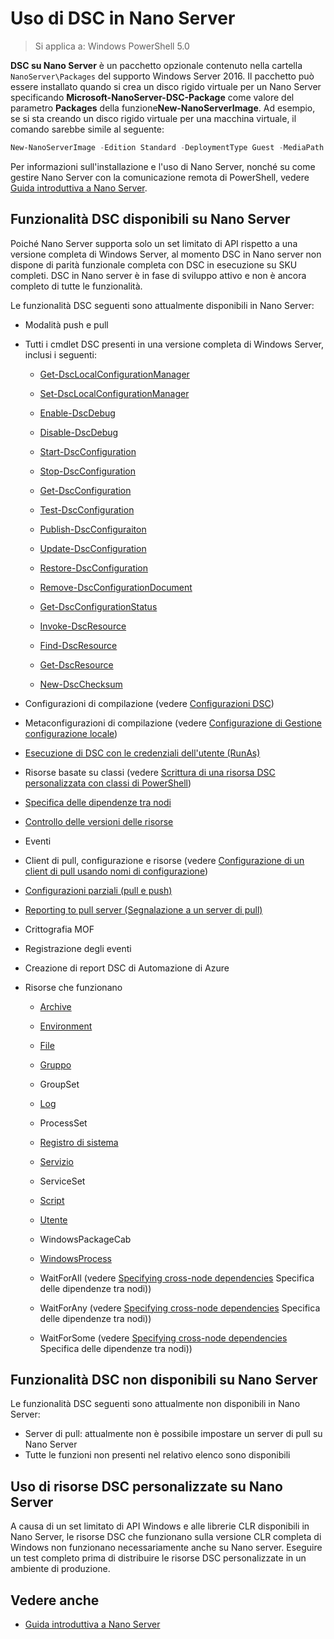 # Uso di DSC in Nano Server

> Si applica a: Windows PowerShell 5.0

**DSC su Nano Server** è un pacchetto opzionale contenuto nella cartella `NanoServer\Packages` del supporto Windows Server 2016. Il pacchetto può essere installato quando si crea un disco rigido virtuale per un Nano Server
specificando **Microsoft-NanoServer-DSC-Package** come valore del parametro **Packages** della funzione**New-NanoServerImage**. Ad esempio, se si sta creando un disco rigido virtuale per una macchina
virtuale, il comando sarebbe simile al seguente:

```powershell
New-NanoServerImage -Edition Standard -DeploymentType Guest -MediaPath f:\ -BasePath .\Base -TargetPath .\Nano1\Nano.vhd -ComputerName Nano1 -Packages Microsoft-NanoServer-DSC-Package
```

Per informazioni sull'installazione e l'uso di Nano Server, nonché su come gestire Nano Server con la comunicazione remota di PowerShell, vedere 
[Guida introduttiva a Nano Server](https://technet.microsoft.com/en-us/library/mt126167.aspx).


## Funzionalità DSC disponibili su Nano Server

 Poiché Nano Server supporta solo un set limitato di API rispetto a una versione completa di Windows Server, al momento DSC in Nano server non dispone di parità funzionale completa con DSC in esecuzione 
 su SKU completi. DSC in Nano server è in fase di sviluppo attivo e non è ancora completo di tutte le funzionalità.
 
 Le funzionalità DSC seguenti sono attualmente disponibili in Nano Server: 


* Modalità push e pull
* Tutti i cmdlet DSC presenti in una versione completa di Windows Server, inclusi i seguenti: 
  * [Get-DscLocalConfigurationManager](https://technet.microsoft.com/en-us/library/dn407378.aspx)
  * [Set-DscLocalConfigurationManager](https://technet.microsoft.com/en-us/library/dn521621.aspx)
        
  * [Enable-DscDebug](https://technet.microsoft.com/en-us/library/mt517870.aspx)
  * [Disable-DscDebug](https://technet.microsoft.com/en-us/library/mt517872.aspx)
        
  * [Start-DscConfiguration](https://technet.microsoft.com/en-us/library/dn521623.aspx)
  * [Stop-DscConfiguration](https://technet.microsoft.com/en-us/library/mt143542.aspx)
  * [Get-DscConfiguration](https://technet.microsoft.com/en-us/library/dn407379.aspx)
  * [Test-DscConfiguration](https://technet.microsoft.com/en-us/library/dn407382.aspx)      
  * [Publish-DscConfiguraiton](https://technet.microsoft.com/en-us/library/mt517875.aspx) 
  * [Update-DscConfiguration](https://technet.microsoft.com/en-us/library/mt143541.aspx)
  * [Restore-DscConfiguration](https://technet.microsoft.com/en-us/library/dn407383.aspx)

  * [Remove-DscConfigurationDocument](https://technet.microsoft.com/en-us/library/mt143544.aspx)
    
  * [Get-DscConfigurationStatus](https://technet.microsoft.com/en-us/library/mt517868.aspx)
        
  * [Invoke-DscResource](https://technet.microsoft.com/en-us/library/mt517869.aspx)
  * [Find-DscResource](https://technet.microsoft.com/en-us/library/mt517874.aspx)
  * [Get-DscResource](https://technet.microsoft.com/en-us/library/dn521625.aspx)

  * [New-DscChecksum](https://technet.microsoft.com/en-us/library/dn521622.aspx)
    
* Configurazioni di compilazione (vedere [Configurazioni DSC](configurations.md))
* Metaconfigurazioni di compilazione (vedere [Configurazione di Gestione configurazione locale](metaConfig.md))
* [Esecuzione di DSC con le credenziali dell'utente (RunAs)](runAsUser.md)
* Risorse basate su classi (vedere [Scrittura di una risorsa DSC personalizzata con classi di PowerShell](authoringResourceClass.md))
* [Specifica delle dipendenze tra nodi](crossNodeDependencies.md) 
* [Controllo delle versioni delle risorse](sxsResource.md)
* Eventi
* Client di pull, configurazione e risorse (vedere [Configurazione di un client di pull usando nomi di configurazione](pullClientConfigNames.md))
* [Configurazioni parziali (pull e push)](partialConfigs.md)
* [Reporting to pull server (Segnalazione a un server di pull)](reportServer.md) 
* Crittografia MOF
* Registrazione degli eventi
* Creazione di report DSC di Automazione di Azure


* Risorse che funzionano
  * [Archive](archiveResource.md)
  * [Environment](environmentResource.md)
  * [File](fileResource.md)
  * [Gruppo](groupResource.md)
  * GroupSet
  * [Log](logResource.md)
  * ProcessSet
  * [Registro di sistema](registryResource.md)
  * [Servizio](serviceResource.md)
  * ServiceSet
  * [Script](scriptResource.md)
  * [Utente](userResource.md)
  * WindowsPackageCab
  * [WindowsProcess](windowsProcessResource.md)

  * WaitForAll (vedere [Specifying cross-node dependencies](crossNodeDependencies.md) Specifica delle dipendenze tra nodi))
  * WaitForAny (vedere [Specifying cross-node dependencies](crossNodeDependencies.md) Specifica delle dipendenze tra nodi))
  * WaitForSome (vedere [Specifying cross-node dependencies](crossNodeDependencies.md) Specifica delle dipendenze tra nodi))

## Funzionalità DSC non disponibili su Nano Server

Le funzionalità DSC seguenti sono attualmente non disponibili in Nano Server:

* Server di pull: attualmente non è possibile impostare un server di pull su Nano Server
* Tutte le funzioni non presenti nel relativo elenco sono disponibili

## Uso di risorse DSC personalizzate su Nano Server
 
A causa di un set limitato di API Windows e alle librerie CLR disponibili in Nano Server, le risorse DSC che funzionano sulla versione CLR completa di Windows non funzionano necessariamente anche su Nano server. 
Eseguire un test completo prima di distribuire le risorse DSC personalizzate in un ambiente di produzione.

## Vedere anche
- [Guida introduttiva a Nano Server](https://technet.microsoft.com/en-us/library/mt126167.aspx)

<!--HONumber=Apr16_HO4-->


